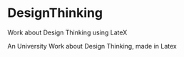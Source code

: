 # DesignThinking
Work about Design Thinking using LateX


An University Work about Design Thinking, made in Latex
